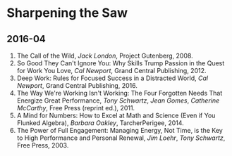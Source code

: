 # Sharpening the Saw

## 2016-04

1. The Call of the Wild, _Jack London_, Project Gutenberg, 2008.
1. So Good They Can't Ignore You: Why Skills Trump Passion in the Quest for Work You Love, _Cal Newport_, Grand Central Publishing, 2012.
1. Deep Work: Rules for Focused Success in a Distracted World, _Cal Newport_, Grand Central Publishing, 2016.
1. The Way We're Working Isn't Working: The Four Forgotten Needs That Energize Great Performance, _Tony Schwartz_, _Jean Gomes_, _Catherine McCarthy_, Free Press (reprint ed.), 2011.
1. A Mind for Numbers: How to Excel at Math and Science (Even if You Flunked Algebra), _Barbara Oakley_, TarcherPerigee, 2014.
1. The Power of Full Engagement: Managing Energy, Not Time, is the Key to High Performance and Personal Renewal, _Jim Loehr_, _Tony Schwartz_, Free Press, 2003.
